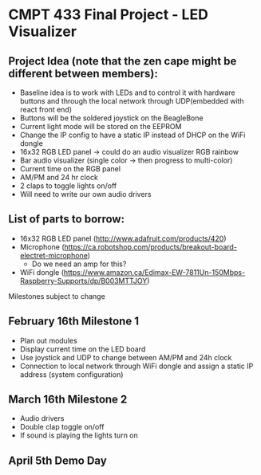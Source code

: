 # CMPT 433 Final Project - LED Visualizer
## Project Idea (note that the zen cape might be different between members):
* Baseline idea is to work with LEDs and to control it with hardware buttons and through the local network through UDP(embedded with react front end)
* Buttons will be the soldered joystick on the BeagleBone
* Current light mode will be stored on the EEPROM
* Change the IP config to have a static IP instead of DHCP on the WiFi dongle
* 16x32 RGB LED panel -> could do an audio visualizer
RGB rainbow
* Bar audio visualizer (single color -> then progress to multi-color)
* Current time on the RGB panel
* AM/PM and 24 hr clock
* 2 claps to toggle lights on/off
* Will need to write our own audio drivers

## List of parts to borrow:
* 16x32 RGB LED panel (http://www.adafruit.com/products/420) 
* Microphone (https://ca.robotshop.com/products/breakout-board-electret-microphone)
    * Do we need an amp for this?
* WiFi dongle (https://www.amazon.ca/Edimax-EW-7811Un-150Mbps-Raspberry-Supports/dp/B003MTTJOY) 

Milestones subject to change
## February 16th Milestone 1
* Plan out modules
* Display current time on the LED board
* Use joystick and UDP to change between AM/PM and 24h clock
* Connection to local network through WiFi dongle and assign a static IP address (system configuration)

## March 16th Milestone 2
* Audio drivers
* Double clap toggle on/off
* If sound is playing the lights turn on

## April 5th Demo Day

